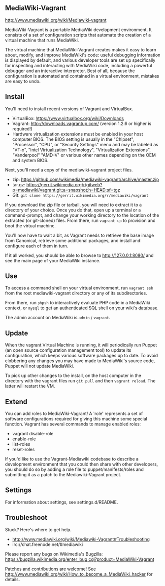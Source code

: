 ## MediaWiki-Vagrant

http://www.mediawiki.org/wiki/Mediawiki-vagrant

MediaWiki-Vagrant is a portable MediaWiki development environment. It consists
of a set of configuration scripts that automate the creation of a virtual
machine that runs MediaWiki.

The virtual machine that MediaWiki-Vagrant creates makes it easy to learn
about, modify, and improve MediaWiki's code: useful debugging information is
displayed by default, and various developer tools are set up specifically for
inspecting and interacting with MediaWiki code, including a powerful debugger
and an interactive interpreter. Best of all, because the configuration is
automated and contained in a virtual environment, mistakes are easy to undo.


## Install

You'll need to install recent versions of Vagrant and VirtualBox.

 * VirtualBox: https://www.virtualbox.org/wiki/Downloads
 * Vagrant: http://downloads.vagrantup.com/ (version 1.2.6 or higher is
   required!)
 * Hardware virtualization extensions must be enabled in your host computer
   BIOS. The BIOS setting is usually in the "Chipset", "Processor", "CPU", or
   "Security Settings" menu and may be labeled as "VT-x", "Intel
   Virtualization Technology", "Virtualization Extensions", "Vanderpool"
   "AMD-V" or various other names depending on the OEM and system BIOS.

Next, you'll need a copy of the mediawiki-vagrant project files.

 * zip: https://github.com/wikimedia/mediawiki-vagrant/archive/master.zip
 * tar.gz: https://gerrit.wikimedia.org/r/gitweb?p=mediawiki/vagrant.git;a=snapshot;h=HEAD;sf=tgz
 * Git: `git clone https://gerrit.wikimedia.org/r/mediawiki/vagrant`

If you download the zip file or tarball, you will need to extract it to a
directory of your choice. Once you do that, open up a terminal or a
command-prompt, and change your working directory to the location of the
extracted (or git-cloned) files. From there, run `vagrant up` to provision and
boot the virtual machine.

You'll now have to wait a bit, as Vagrant needs to retrieve the base image from
Canonical, retrieve some additional packages, and install and configure each of
them in turn.

If it all worked, you should be able to browse to http://127.0.0.1:8080/ and
see the main page of your MediaWiki instance.


## Use

To access a command shell on your virtual environment, run `vagrant ssh` from
the root mediawiki-vagrant directory or any of its subdirectories.

From there, run `phpsh` to interactively evaluate PHP code in a MediaWiki
context, or `mysql` to get an authenticated SQL shell on your wiki's database.

The admin account on MediaWiki is `admin` / `vagrant`.


## Update

When the vagrant Virtual Machine is running, it will periodically run Puppet
(an open source configuration management tool) to update its configuration,
which keeps various software packages up to date. To avoid clobbering any
changes you may have made to MediaWiki's source code, Puppet will not update
MediaWiki.

To pick up other changes to the install, on the host computer in the directory
with the vagrant files run `git pull` and then `vagrant reload`.  The latter
will restart the VM.

## Extend

You can add roles to MediaWiki-Vagrant! A 'role' represents a set of software
configurations required for giving this machine some special function. Vagrant
has several commands to manage enabled roles:

 * vagrant disable-role
 * enable-role
 * list-roles
 * reset-roles

If you'd like to use the Vagrant-Mediawiki codebase to describe a development
environment that you could then share with other developers, you should do so
by adding a role file to puppet/manifests/roles and submitting it as a patch to
the Mediawiki-Vagrant project.

## Settings

For information about settings, see settings.d/README.

## Troubleshoot

Stuck? Here's where to get help.

 * http://www.mediawiki.org/wiki/Mediawiki-Vagrant#Troubleshooting
 * irc://chat.freenode.net/#mediawiki

Please report any bugs on Wikimedia's Bugzilla:
https://bugzilla.wikimedia.org/enter_bug.cgi?product=MediaWiki-Vagrant

Patches and contributions are welcome!
See <http://www.mediawiki.org/wiki/How_to_become_a_MediaWiki_hacker> for details.
